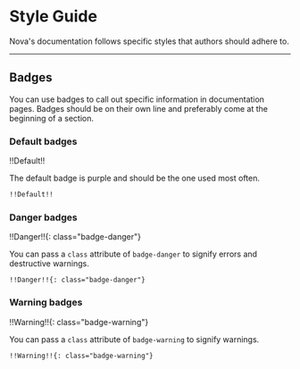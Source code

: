 # Style Guide

Nova's documentation follows specific styles that authors should adhere to.

---

## Badges

You can use badges to call out specific information in documentation pages. Badges should be on their own line and preferably come at the beginning of a section.

### Default badges

!!Default!!

The default badge is purple and should be the one used most often.

```markdown
!!Default!!
```

### Danger badges

!!Danger!!{: class="badge-danger"}

You can pass a `class` attribute of `badge-danger` to signify errors and destructive warnings.

```
!!Danger!!{: class="badge-danger"}
```

### Warning badges

!!Warning!!{: class="badge-warning"}

You can pass a `class` attribute of `badge-warning` to signify warnings.

```
!!Warning!!{: class="badge-warning"}
```
